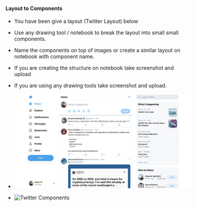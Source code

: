 #### Layout to Components

- You have been give a layout (Twitter Layout) below
- Use any drawing tool / notebook to break the layout into small small components.
- Name the components on top of images or create a similar layout on notebook with component name.
- If you are creating the structure on notebook take screenshot and upload
- If you are using any drawing tools take screenshot and upload.

- ![Twitter Layout](./twitter.jpg)
- ![Twitter Components](./twitterComponents.png)

